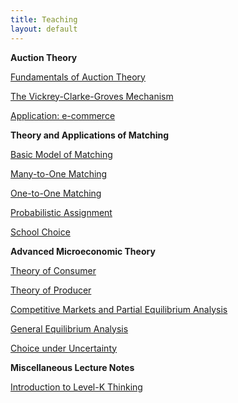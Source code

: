 ```yaml
---
title: Teaching
layout: default
---
```


<strong>Auction Theory </strong>




[Fundamentals of Auction Theory](“/teaching/introauction/lecture02.pdf”)        

[The Vickrey-Clarke-Groves Mechanism
](https://github.com/haihan/haihan.github.io/blob/master/teaching/introauction/lecture03.pdf)

[Application: e-commerce
](https://github.com/haihan/haihan.github.io/blob/master/teaching/introauction/lecture04.pdf)    


<strong>Theory and Applications of Matching </strong>




[Basic Model of Matching](https://github.com/haihan/haihan.github.io/raw/master/teaching/intromatching/matching01.pdf)         

[Many-to-One Matching](https://github.com/haihan/haihan.github.io/raw/master/teaching/intromatching/matching02.pdf)       

[One-to-One Matching](https://github.com/haihan/haihan.github.io/raw/master/teaching/intromatching/matching03.pdf)         

[Probabilistic Assignment](https://github.com/haihan/haihan.github.io/raw/master/teaching/intromatching/matching04.pdf)     

[School Choice](https://github.com/haihan/haihan.github.io/raw/master/teaching/intromatching/matching05.pdf)     



<strong>Advanced Microeconomic Theory </strong>





[Theory of Consumer]("/Teaching/micro/consumer.pdf")  

[Theory of Producer]("/Teaching/micro/consumer.pdf")  

[Competitive Markets and Partial Equilibrium Analysis]("/Teaching/micro/consumer.pdf")  

[General Equilibrium Analysis]("/Teaching/micro/consumer.pdf")  

[Choice under Uncertainty]("/Teaching/micro/consumer.pdf")	     




<strong>Miscellaneous Lecture Notes</strong>



[Introduction to Level-K Thinking](https://github.com/haihan/haihan.github.io/raw/master/teaching/micro/Level_k.pdf)

